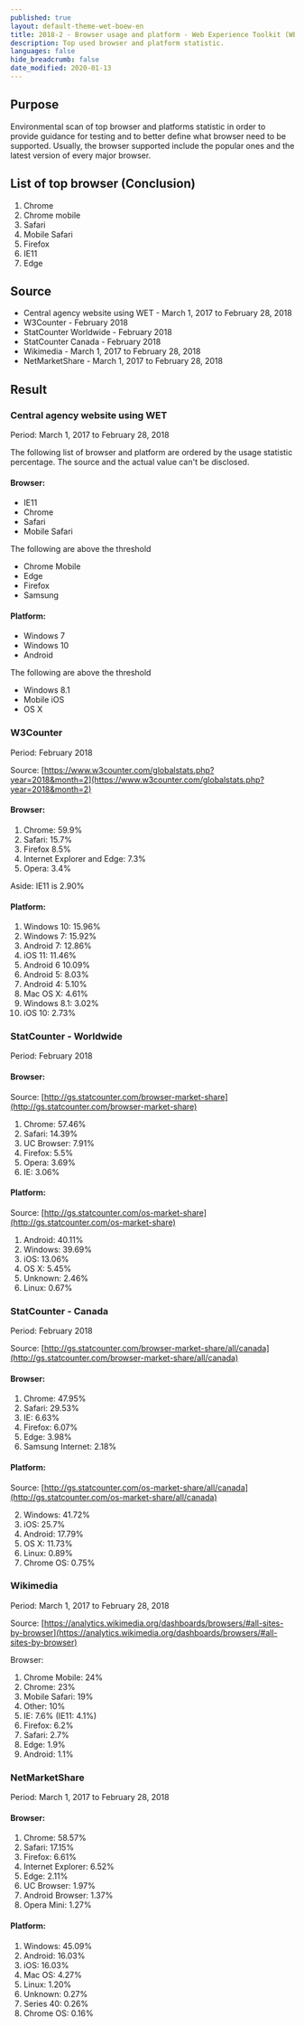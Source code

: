 ```yaml
---
published: true
layout: default-theme-wet-boew-en
title: 2018-2 - Browser usage and platform - Web Experience Toolkit (WET) documentation
description: Top used browser and platform statistic.
languages: false
hide_breadcrumb: false
date_modified: 2020-01-13
---
```


## Purpose

Environmental scan of top browser and platforms statistic in order to provide guidance for testing and to better define what browser need to be supported. Usually, the browser supported include the popular ones and the latest version of every major browser.

## List of top browser (Conclusion)

1. Chrome
2. Chrome mobile
3. Safari
4. Mobile Safari
5. Firefox
6. IE11
7. Edge

## Source

* Central agency website using WET - March 1, 2017 to February 28, 2018
* W3Counter - February 2018
* StatCounter Worldwide - February 2018
* StatCounter Canada - February 2018
* Wikimedia - March 1, 2017 to February 28, 2018
* NetMarketShare - March 1, 2017 to February 28, 2018

## Result

### Central agency website using WET

Period: March 1, 2017 to February 28, 2018

The following list of browser and platform are ordered by the usage statistic percentage. The source and the actual value can't be disclosed.

#### Browser:

* IE11
* Chrome
* Safari
* Mobile Safari

The following are above the threshold

* Chrome Mobile
* Edge
* Firefox
* Samsung

#### Platform:

* Windows 7
* Windows 10
* Android

The following are above the threshold

* Windows 8.1
* Mobile iOS
* OS X

### W3Counter

Period: February 2018

Source: [https://www.w3counter.com/globalstats.php?year=2018&month=2](https://www.w3counter.com/globalstats.php?year=2018&month=2)

#### Browser:

1. Chrome: 59.9%
2. Safari: 15.7%
3. Firefox 8.5%
4. Internet Explorer and Edge: 7.3%
5. Opera: 3.4%

Aside: IE11 is 2.90%

#### Platform:

1. Windows 10: 15.96%
2. Windows 7: 15.92%
3. Android 7: 12.86%
4. iOS 11: 11.46%
5. Android 6 10.09%
6. Android 5: 8.03%
7. Android 4: 5.10%
8. Mac OS X: 4.61%
9. Windows 8.1: 3.02%
10. iOS 10: 2.73%

### StatCounter - Worldwide

Period: February 2018

#### Browser:

Source: [http://gs.statcounter.com/browser-market-share](http://gs.statcounter.com/browser-market-share)

1. Chrome: 57.46%
2. Safari: 14.39%
3. UC Browser: 7.91%
4. Firefox: 5.5%
5. Opera: 3.69%
6. IE: 3.06%

#### Platform:

Source: [http://gs.statcounter.com/os-market-share](http://gs.statcounter.com/os-market-share)

1. Android: 40.11%
2. Windows: 39.69%
3. iOS: 13.06%
4. OS X: 5.45%
5. Unknown: 2.46%
6. Linux: 0.67%


### StatCounter - Canada

Period: February 2018

Source: [http://gs.statcounter.com/browser-market-share/all/canada](http://gs.statcounter.com/browser-market-share/all/canada)

#### Browser:

1. Chrome: 47.95%
2. Safari: 29.53%
3. IE: 6.63%
4. Firefox: 6.07%
5. Edge: 3.98%
6. Samsung Internet: 2.18%

#### Platform:

Source: [http://gs.statcounter.com/os-market-share/all/canada](http://gs.statcounter.com/os-market-share/all/canada)

2. Windows: 41.72%
3. iOS: 25.7%
1. Android: 17.79%
4. OS X: 11.73%
6. Linux: 0.89%
5. Chrome OS: 0.75%

### Wikimedia

Period: March 1, 2017 to February 28, 2018

Source: [https://analytics.wikimedia.org/dashboards/browsers/#all-sites-by-browser](https://analytics.wikimedia.org/dashboards/browsers/#all-sites-by-browser)

Browser:

1. Chrome Mobile: 24%
2. Chrome: 23%
3. Mobile Safari: 19%
4. Other: 10%
5. IE: 7.6% (IE11: 4.1%)
6. Firefox: 6.2%
7. Safari: 2.7%
8. Edge: 1.9%
9. Android: 1.1%

### NetMarketShare

Period: March 1, 2017 to February 28, 2018

#### Browser:

1. Chrome: 58.57%
2. Safari: 17.15%
3. Firefox: 6.61%
4. Internet Explorer: 6.52%
5. Edge: 2.11%
6. UC Browser: 1.97%
7. Android Browser: 1.37%
8. Opera Mini: 1.27%


#### Platform:

1. Windows: 45.09%
2. Android: 16.03%
3. iOS: 16.03%
4. Mac OS: 4.27%
5. Linux: 1.20%
6. Unknown: 0.27%
7. Series 40: 0.26%
8. Chrome OS: 0.16%
